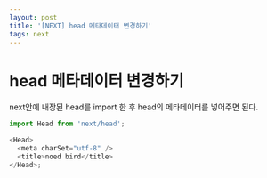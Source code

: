```yaml
---
layout: post
title: '[NEXT] head 메타데이터 변경하기'
tags: next
---
```


# head 메타데이터 변경하기

next안에 내장된 head를 import 한 후 head의 메타데이터를 넣어주면 된다.

```js
import Head from 'next/head';

<Head>
  <meta charSet="utf-8" />
  <title>noed bird</title>
</Head>;
```
